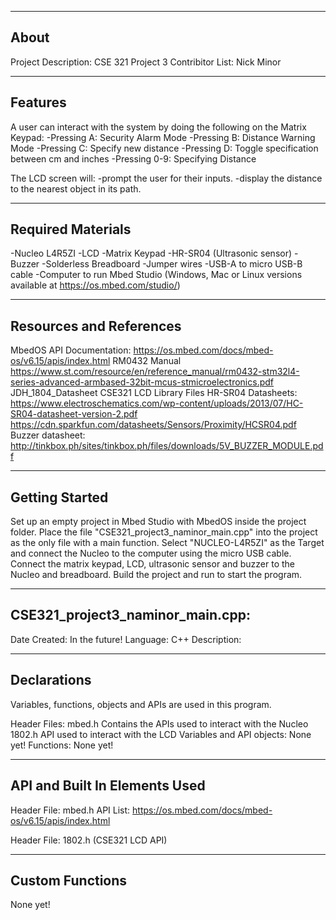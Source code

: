 -------------------
About
-------------------
Project Description:   CSE 321 Project 3
Contribitor List:      Nick Minor


--------------------
Features
--------------------
A user can interact with the system by doing the following on the Matrix Keypad:
-Pressing A:
	Security Alarm Mode
-Pressing B:
	Distance Warning Mode
-Pressing C:
	Specify new distance
-Pressing D:
	Toggle specification between cm and inches
-Pressing 0-9:
	Specifying Distance


The LCD screen will:
-prompt the user for their inputs.
-display the distance to the nearest object in its path.


--------------------
Required Materials
--------------------
-Nucleo L4R5ZI
-LCD
-Matrix Keypad
-HR-SR04 (Ultrasonic sensor)
-Buzzer
-Solderless Breadboard
-Jumper wires
-USB-A to micro USB-B cable
-Computer to run Mbed Studio (Windows, Mac or Linux versions available at https://os.mbed.com/studio/)


--------------------
Resources and References
--------------------
MbedOS API Documentation: 
	https://os.mbed.com/docs/mbed-os/v6.15/apis/index.html
RM0432 Manual
	https://www.st.com/resource/en/reference_manual/rm0432-stm32l4-series-advanced-armbased-32bit-mcus-stmicroelectronics.pdf
JDH_1804_Datasheet
CSE321 LCD Library Files
HR-SR04 Datasheets:
	https://www.electroschematics.com/wp-content/uploads/2013/07/HC-SR04-datasheet-version-2.pdf  
	https://cdn.sparkfun.com/datasheets/Sensors/Proximity/HCSR04.pdf  
Buzzer datasheet:
	http://tinkbox.ph/sites/tinkbox.ph/files/downloads/5V_BUZZER_MODULE.pdf  


--------------------
Getting Started
--------------------
Set up an empty project in Mbed Studio with MbedOS inside the 
project folder. Place the file "CSE321_project3_naminor_main.cpp" 
into the project as the only file with a main function. Select 
"NUCLEO-L4R5ZI" as the Target and connect the Nucleo to the 
computer using the micro USB cable. Connect the matrix keypad, 
LCD, ultrasonic sensor and buzzer to the Nucleo and breadboard. 
Build the project and run to start the program.


--------------------
CSE321_project3_naminor_main.cpp:
--------------------
Date Created: In the future!
Language: C++
Description: 


----------
Declarations
----------
Variables, functions, objects and APIs are used in this program.

Header Files:
	mbed.h
		Contains the APIs used to interact with the Nucleo
	1802.h
		API used to interact with the LCD
Variables and API objects:
	None yet!
Functions:
	None yet!


----------
API and Built In Elements Used
----------
Header File: mbed.h
	API List: https://os.mbed.com/docs/mbed-os/v6.15/apis/index.html

Header File: 1802.h		(CSE321 LCD API)


----------
Custom Functions
----------
None yet!